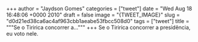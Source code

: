 
+++
author = "Jaydson Gomes"
categories = ["tweet"]
date = "Wed Aug 18 16:48:06 +0000 2010"
draft = false
image = "{TWEET_IMAGE}"
slug = "d0d21ed38ca6ac4af963cbb1aeabe53fbcc508d0"
tags = ["tweet"]
title = """Se o Tiririca concorrer a..."""
+++
Se o Tiririca concorrer a presidência, eu voto nele.
